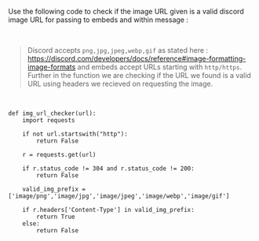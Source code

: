 Use the following code to check if the image URL given is a valid discord image URL for passing to embeds and within message : 

<br>

> Discord accepts `png,jpg,jpeg,webp,gif` as stated here : https://discord.com/developers/docs/reference#image-formatting-image-formats and embeds accept URLs starting with `http/https`. Further in the function we are checking if the URL we found is a valid URL using headers we recieved on requesting the image.

<br>

```
def img_url_checker(url):
    import requests
    
    if not url.startswith("http"):
        return False
    
    r = requests.get(url)
    
    if r.status_code != 304 and r.status_code != 200:
        return False
    
    valid_img_prefix = ['image/png','image/jpg','image/jpeg','image/webp','image/gif']
    
    if r.headers['Content-Type'] in valid_img_prefix:
        return True
    else:
        return False
```
